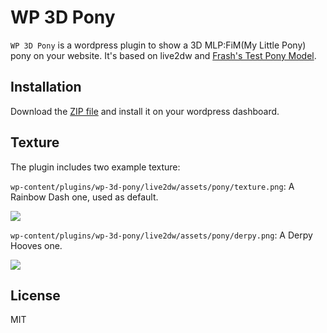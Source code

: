 # WP 3D Pony

`WP 3D Pony` is a wordpress plugin to show a 3D MLP:FiM(My Little Pony) pony on your website. It's based on live2dw and [Frash's Test Pony Model](steamcommunity.com/sharedfiles/filedetails/?id=578539741). 

## Installation

Download the [ZIP file](https://github.com/juzeon/wp-3d-pony/archive/master.zip) and install it on your wordpress dashboard.

## Texture

The plugin includes two example texture:

`wp-content/plugins/wp-3d-pony/live2dw/assets/pony/texture.png`: A Rainbow Dash one, used as default.

![](https://ws1.sinaimg.cn/large/006tNc79gy1fpez1ef96hj303m06j3yq.jpg)


`wp-content/plugins/wp-3d-pony/live2dw/assets/pony/derpy.png`: A Derpy Hooves one.

![](https://ws4.sinaimg.cn/large/006tNc79gy1fpez2cn5tzj303805wdg1.jpg)

## License

MIT